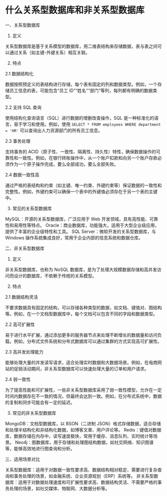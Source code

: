 # 什么关系型数据库和非关系型数据库

一、关系型数据库

1. 定义

关系型数据库是基于关系模型的数据库，用二维表结构来存储数据，表与表之间可以通过关系（如主键-外键关系）相互关联。

2. 特点

2.1 数据结构化

数据按照预定义的表结构进行存储，每个表有固定的列和数据类型。例如，一个存储员工信息的表，可能包含“员工 ID”“姓名”“部门”等列，每列都有明确的数据类型。

2.2 支持 SQL 查询

使用结构化查询语言（SQL）进行数据的增删改查操作，SQL 是一种标准化的语言，易于学习和使用。例如，使用 `SELECT * FROM employees WHERE department = 'HR'` 可以查询出人力资源部门的所有员工信息。

2.3 事务处理

支持事务的 ACID（原子性、一致性、隔离性、持久性）特性，确保数据操作的可靠性和一致性。例如，在银行转账操作中，从一个账户扣款和向另一个账户存款必须作为一个原子操作完成，要么全部成功，要么全部失败。

2.4 数据一致性高

通过严格的表结构和约束（如主键、唯一约束、外键约束等）保证数据的一致性和完整性。例如，外键约束可以确保一个表中的外键值必须存在于另一个表的主键中。

3. 常见的关系型数据库

MySQL：开源的关系型数据库，广泛应用于 Web 开发领域，具有高性能、可靠性和易用性等特点。
Oracle：商业数据库，功能强大，适用于大型企业级应用，提供了丰富的企业级特性和工具。
SQL Server：微软开发的关系型数据库，与 Windows 操作系统集成良好，常用于企业内部的信息系统和数据仓库。

二、非关系型数据库

1. 定义

非关系型数据库，也称为 NoSQL 数据库，是为了处理大规模数据存储和高并发访问而设计的数据库，不依赖于传统的关系模型。

2. 特点

2.1 数据结构灵活

不要求数据具有固定的结构，可以存储各种类型的数据，如文档、键值对、图结构等。例如，在一个文档型数据库中，每个文档可以包含不同的字段和数据类型。

2.2 高可扩展性

易于进行水平扩展，通过添加更多的服务器节点来处理不断增长的数据量和访问负载。例如，分布式文件系统和分布式数据库可以通过集群的方式实现高可扩展性。

2.3 高并发处理能力

能够处理大量的并发读写请求，适合处理实时数据和大数据场景。例如，在电商网站的促销活动期间，非关系型数据库可以快速处理大量的订单和用户请求。

2.4 弱一致性

为了提高性能和可扩展性，一些非关系型数据库采用了弱一致性模型，允许在一定时间内数据存在不一致的情况，但最终会达到一致。例如，在分布式系统中，数据的复制和同步可能会有一定的延迟。

3. 常见的非关系型数据库

MongoDB：文档型数据库，以 BSON（二进制 JSON）格式存储数据，适合存储和处理半结构化和非结构化数据，如博客文章、用户评论等。
Redis：键值对数据库，数据存储在内存中，读写速度极快，常用于缓存、消息队列、实时统计等场景。
Neo4j：图数据库，用于存储和处理图结构数据，如社交网络、知识图谱等，能够高效地进行图查询和分析。

三、适用场景对比

关系型数据库：适用于对数据一致性要求高、数据结构相对稳定、需要进行复杂查询和事务处理的场景，如金融系统、企业资源规划（ERP）系统等。
非关系型数据库：适用于对数据处理速度和可扩展性要求高、数据结构灵活、不需要严格的事务处理的场景，如社交媒体、物联网、大数据分析等。
